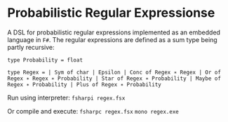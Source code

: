 # Probabilistic Regular Expressionse
A DSL for probabilistic regular expressions implemented as an embedded language in `F#`.
The regular expressions are defined as a sum type being partly recursive:

`type Probability = float`

`type Regex =
| Sym of char
| Epsilon
| Conc of Regex ∗ Regex
| Or of Regex ∗ Regex ∗ Probability
| Star of Regex ∗ Probability
| Maybe of Regex ∗ Probability
| Plus of Regex ∗ Probability`

Run using interpreter:
`fsharpi regex.fsx`

Or compile and execute:
`fsharpc regex.fsx`
`mono regex.exe`

